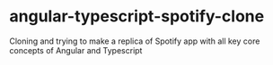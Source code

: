 # angular-typescript-spotify-clone
Cloning and trying to make a replica of Spotify app with all key core concepts of Angular and Typescript
